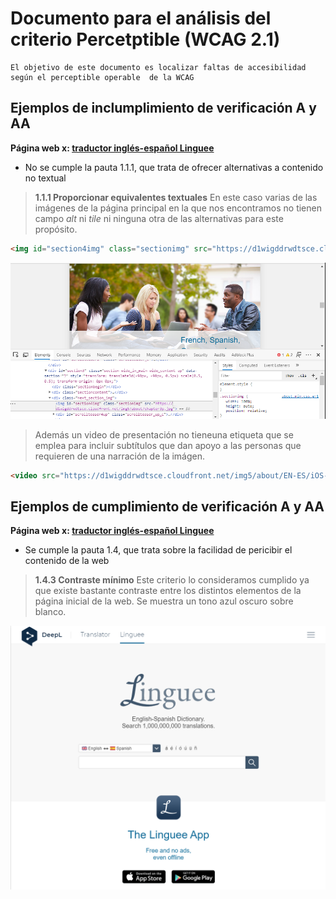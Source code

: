 # Documento para el análisis del criterio Percetptible  (WCAG 2.1)
    El objetivo de este documento es localizar faltas de accesibilidad 
    según el perceptible operable  de la WCAG



## Ejemplos de inclumplimiento de verificación A y AA


**Página web x: [traductor inglés-español Linguee](hhttps://www.deepl.com/translator)**


- No se cumple la pauta 1.1.1, que trata de ofrecer alternativas a contenido no textual
>   **1.1.1 Proporcionar equivalentes textuales**
>   En este caso varias de las imágenes de la página principal en la que nos encontramos
>   no tienen campo *alt* ni *tile* ni ninguna otra de las alternativas para este propósito.

```html
<img id="section4img" class="sectionimg" src="https://d1wigddrwdtsce.cloudfront.net/img5/about/chapter3p.jpg">
```

![miss-image-support](media/img/captura-linguee-imagen.PNG "En la imagen se muestra la ausencia de un campo de soporte para la alternativa textual a la imagen")

>   Además un video de presentación no tieneuna etiqueta *<track>* que se emplea para
>   incluir subtítulos que dan apoyo a las personas que requieren de una narración de la 
>   imágen. 
```html
<video src="https://d1wigddrwdtsce.cloudfront.net/img5/about/EN-ES/iOS-s.mp4" loop="" id="iPhoneGrossI"></video>
```

## Ejemplos de cumplimiento de verificación A y AA

**Página web x: [traductor inglés-español Linguee](hhttps://www.deepl.com/translator)**


- Se cumple la pauta 1.4, que trata sobre la facilidad de pericibir el contenido de la web
>   **1.4.3 Contraste mínimo**
>   Este criterio lo consideramos cumplido ya que existe bastante contraste entre los 
>   distintos elementos de la página inicial de la web. Se muestra un tono azul oscuro sobre
>   blanco.

![contrast-example-image](media/img/criterio-contraste-cumplido.png "imagen de demostración de cumplimiento del criterio 1.4.3 sobre el contraste en la página") 